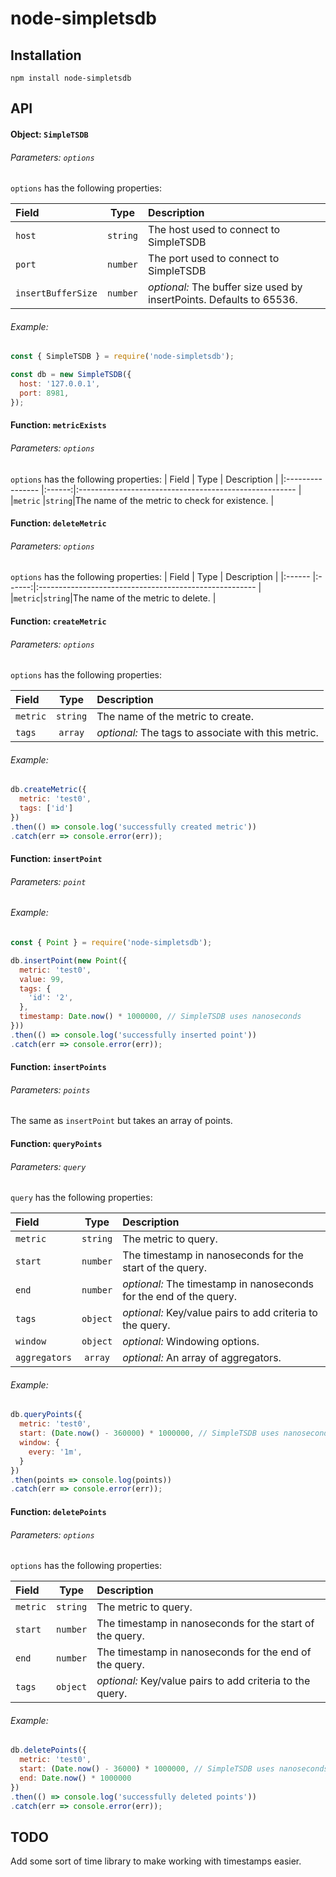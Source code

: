 # node-simpletsdb

## Installation

```
npm install node-simpletsdb
```

## API

#### Object: `SimpleTSDB`

###### Parameters: `options`

`options` has the following properties:

| Field            | Type   | Description                                                        |
|:---------------- |:------:|:------------------------------------------------------------------ |
|`host`            |`string`|The host used to connect to SimpleTSDB                              |
|`port`            |`number`|The port used to connect to SimpleTSDB                              |
|`insertBufferSize`|`number`|_optional:_ The buffer size used by insertPoints. Defaults to 65536.|

###### Example:

```javascript
const { SimpleTSDB } = require('node-simpletsdb');

const db = new SimpleTSDB({
  host: '127.0.0.1',
  port: 8981,
});
```

#### Function: `metricExists`

###### Parameters: `options`

`options` has the following properties:
| Field            | Type   | Description                                            |
|:---------------- |:------:|:------------------------------------------------------ |
|`metric`          |`string`|The name of the metric to check for existence.          |

#### Function: `deleteMetric`

###### Parameters: `options`

`options` has the following properties:
| Field  | Type   | Description                                            |
|:------ |:------:|:------------------------------------------------------ |
|`metric`|`string`|The name of the metric to delete.                       |

#### Function: `createMetric`

###### Parameters: `options`

`options` has the following properties:

| Field            | Type   | Description                                            |
|:---------------- |:------:|:------------------------------------------------------ |
|`metric`          |`string`|The name of the metric to create.                       |
|`tags`            |`array` |_optional:_ The tags to associate with this metric.     |

###### Example:

```javascript
db.createMetric({
  metric: 'test0',
  tags: ['id']
})
.then(() => console.log('successfully created metric'))
.catch(err => console.error(err));
```

#### Function: `insertPoint`

###### Parameters: `point`

###### Example:

```javascript
const { Point } = require('node-simpletsdb');

db.insertPoint(new Point({
  metric: 'test0',
  value: 99,
  tags: {
    'id': '2',
  },
  timestamp: Date.now() * 1000000, // SimpleTSDB uses nanoseconds
}))
.then(() => console.log('successfully inserted point'))
.catch(err => console.error(err));
```

#### Function: `insertPoints`

###### Parameters: `points`

The same as `insertPoint` but takes an array of points.

#### Function: `queryPoints`

###### Parameters: `query`

`query` has the following properties:

| Field       | Type   | Description                                                      |
|:----------- |:------:|:---------------------------------------------------------------- |
|`metric`     |`string`|The metric to query.                                              |
|`start`      |`number`|The timestamp in nanoseconds for the start of the query.          |
|`end`        |`number`|_optional:_ The timestamp in nanoseconds for the end of the query.|
|`tags`       |`object`|_optional:_ Key/value pairs to add criteria to the query.         |
|`window`     |`object`|_optional:_ Windowing options.                                    |
|`aggregators`|`array` |_optional:_ An array of aggregators.                              |

###### Example:

```javascript
db.queryPoints({
  metric: 'test0',
  start: (Date.now() - 360000) * 1000000, // SimpleTSDB uses nanoseconds
  window: {
    every: '1m',
  }
})
.then(points => console.log(points))
.catch(err => console.error(err));
```

#### Function: `deletePoints`

###### Parameters: `options`

`options` has the following properties:

| Field       | Type   | Description                                                      |
|:----------- |:------:|:---------------------------------------------------------------- |
|`metric`     |`string`|The metric to query.                                              |
|`start`      |`number`|The timestamp in nanoseconds for the start of the query.          |
|`end`        |`number`|The timestamp in nanoseconds for the end of the query.            |
|`tags`       |`object`|_optional:_ Key/value pairs to add criteria to the query.         |

###### Example:

```javascript
db.deletePoints({
  metric: 'test0',
  start: (Date.now() - 36000) * 1000000, // SimpleTSDB uses nanoseconds
  end: Date.now() * 1000000
})
.then(() => console.log('successfully deleted points'))
.catch(err => console.error(err));
```

## TODO

Add some sort of time library to make working with timestamps easier.